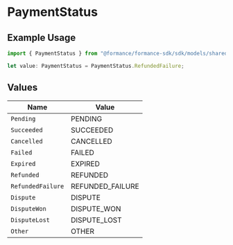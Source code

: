 # PaymentStatus

## Example Usage

```typescript
import { PaymentStatus } from "@formance/formance-sdk/sdk/models/shared";

let value: PaymentStatus = PaymentStatus.RefundedFailure;
```

## Values

| Name              | Value             |
| ----------------- | ----------------- |
| `Pending`         | PENDING           |
| `Succeeded`       | SUCCEEDED         |
| `Cancelled`       | CANCELLED         |
| `Failed`          | FAILED            |
| `Expired`         | EXPIRED           |
| `Refunded`        | REFUNDED          |
| `RefundedFailure` | REFUNDED_FAILURE  |
| `Dispute`         | DISPUTE           |
| `DisputeWon`      | DISPUTE_WON       |
| `DisputeLost`     | DISPUTE_LOST      |
| `Other`           | OTHER             |